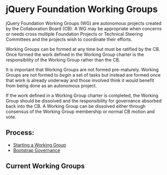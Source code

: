 # jQuery Foundation Working Groups

jQuery Foundation Working Groups (WG) are autonomous projects created by the
Collaboration Board (CB). A WG may be appropriate when concerns or needs cross
multiple Foundation Projects or Technical Steering Committees and the projects
wish to coordinate their efforts.

Working Groups can be formed at any time but must be ratified by the CB. Once
formed the work defined in the Working Group charter is the responsibility of
the Working Group rather than the CB.

It is important that Working Groups are not formed pre-maturely. Working Groups
are not formed to *begin* a set of tasks but instead are formed once that work
is already underway and those involved think it would benefit from being done as
an autonomous project.

If the work defined in a Working Group charter is completed, the Working Group
should be dissolved and the responsibility for governance absorbed back into the
CB. A Working Group can be dissolved either through consensus of the Working
Group membership or normal CB motion and vote.

## Process:

* [Starting a Working Group][]
* [Bootstrap Governance][]

## Current Working Groups

### <First WG Here>

[Starting a Working Group]: BasePolicies/Governance.md#starting-a-tsc-or-wg
[Bootstrap Governance]: BasePolicies/Governance.md#bootstrap-governance

